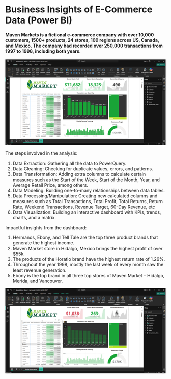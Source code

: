 # Business Insights of E-Commerce Data (Power BI)

#### Maven Markets is a fictional e-commerce company with over 10,000 customers, 1500+ products, 24 stores, 109 regions across US, Canada, and Mexico. The company had recorded over 250,000 transactions from 1997 to 1998, including both years. 


![E-Commerce Data Power BI Business Insights](https://github.com/aparna-kiran/e-commerce_dataanalysis/blob/main/ECommerceFinalReport.png "Final Power BI Dashboard")


The steps involved in the analysis:
1. Data Extraction: Gathering all the data to PowerQuery.
2. Data Cleaning: Checking for duplicate values, errors, and patterns. 
3. Data Transformation: Adding extra columns to calculate certain measures such as the Start of the Week, Start of the Month, Year, and Average Retail Price, among others.
4. Data Modeling: Building one-to-many relationships between data tables. 
5. Data Processing/Manipulation: Creating new calculated columns and measures such as Total Transactions, Total Profit, Total Returns, Return Rate, Weekend Transactions, Revenue Target, 60-Day Revenue, etc
6. Data Visualization: Building an interactive dashboard with KPIs, trends, charts, and a matrix. 
 
Impactful insights from the dashboard: 
1. Hermanos, Ebony, and Tell Tale are the top three product brands that generate the highest income.
2. Maven Market store in Hidalgo, Mexico brings the highest profit of over $55k. 
3. The products of the Horatio brand have the highest return rate of 1.26%.
4. Throughout the year 1998, mostly the last week of every month saw the least revenue generation. 
5. Ebony is the top brand in all three top stores of Maven Market – Hidalgo, Merida, and Vancouver. 


![E-Commerce Data Power BI Business Insights](https://github.com/aparna-kiran/e-commerce_dataanalysis/blob/main/BusinessInsights1.png "Power BI Business Insights1")


